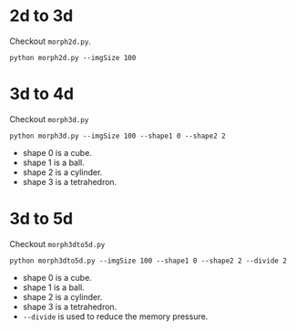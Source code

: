 # 2d to 3d

Checkout `morph2d.py`. 

```
python morph2d.py --imgSize 100 
```

# 3d to 4d

Checkout `morph3d.py`

```
python morph3d.py --imgSize 100 --shape1 0 --shape2 2
```

- shape 0 is a cube.
- shape 1 is a ball.
- shape 2 is a cylinder.
- shape 3 is a tetrahedron.

# 3d to 5d

Checkout `morph3dto5d.py`

```
python morph3dto5d.py --imgSize 100 --shape1 0 --shape2 2 --divide 2
```

- shape 0 is a cube.
- shape 1 is a ball.
- shape 2 is a cylinder.
- shape 3 is a tetrahedron.
- `--divide` is used to reduce the memory pressure.
